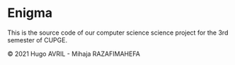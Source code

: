 # Enigma

This is the source code of our computer science science project for the 3rd semester of CUPGE. 

© 2021 Hugo AVRIL - Mihaja RAZAFIMAHEFA